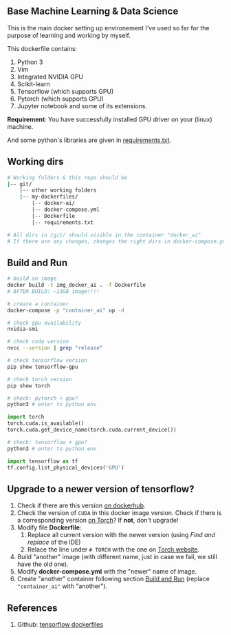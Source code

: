## Base Machine Learning & Data Science

This is the main docker setting up environement I've used so far for the purpose of learning and working by myself.

This dockerfile contains:

1. Python 3
2. Vim
3. Integrated NVIDIA GPU
4. Scikit-learn
5. Tensorflow (which supports GPU)
6. Pytorch (which supports GPU)
7. Jupyter notebook and some of its extensions.

__Requirement__: You have successfully installed GPU driver on your (linux) machine.

And some python's libraries are given in [requirements.txt](./requirements.txt).

## Working dirs

``` bash
# Working folders & this repo should be
|-- git/
    |-- other working folders
    |-- my-dockerfiles/
        |-- docker-ai/
        |-- docker-compose.yml
        |-- Dockerfile
        |-- requirements.txt

# All dirs in /git/ should visible in the container "docker_ai"
# If there are any changes, changes the right dirs in docker-compose.yml
```

## Build and Run

``` bash
# build an image
docker build -t img_docker_ai . -f Dockerfile
# AFTER BUILD: ~13GB image!!!!

# create a container
docker-compose -p "container_ai" up -d
```

``` bash
# check gpu availability
nvidia-smi

# check cuda version
nvcc --version | grep "release"
```

``` bash
# check tensorflow version
pip show tensorflow-gpu

# check torch version
pip show torch
```

``` python
# check: pytorch + gpu?
python3 # enter to python env

import torch
torch.cuda.is_available()
torch.cuda.get_device_name(torch.cuda.current_device())
```

``` python
# check: tensorflow + gpu?
python3 # enter to python env

import tensorflow as tf
tf.config.list_physical_devices('GPU')
```

## Upgrade to a newer version of tensorflow?

1. Check if there are this version [on dockerhub](https://hub.docker.com/r/tensorflow/tensorflow/tags/?page=1&ordering=last_updated).
2. Check the version of `CUDA` in this docker image version. Check if there is a corresponding version [on Torch](https://pytorch.org/)? If **not**, don't upgrade!
3. Modify file **Dockerfile**:
   1. Replace all current version with the newer version (using _Find and replace_ of the IDE)
   2. Relace the line under `# TORCH` with the one on [Torch website](https://pytorch.org/).
4. Build "another" image (with different name, just in case we fail, we still have the old one).
5. Modify **docker-compose.yml** with the "newer" name of image.
6. Create "another" container following section [Build and Run](#build-and-run) (replace `"container_ai"` with "another").

## References

1. Github: [tensorflow dockerfiles](https://github.com/tensorflow/tensorflow/tree/master/tensorflow/tools/dockerfiles/dockerfiles)
